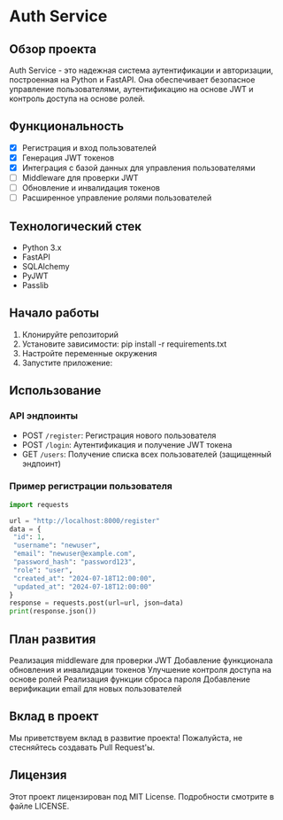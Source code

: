 # Auth Service

## Обзор проекта

Auth Service - это надежная система аутентификации и авторизации, построенная на Python и FastAPI. Она обеспечивает безопасное управление пользователями, аутентификацию на основе JWT и контроль доступа на основе ролей.

## Функциональность

- [x] Регистрация и вход пользователей
- [x] Генерация JWT токенов
- [x] Интеграция с базой данных для управления пользователями
- [ ] Middleware для проверки JWT
- [ ] Обновление и инвалидация токенов
- [ ] Расширенное управление ролями пользователей

## Технологический стек

- Python 3.x
- FastAPI
- SQLAlchemy
- PyJWT
- Passlib

## Начало работы

1. Клонируйте репозиторий
2. Установите зависимости: pip install -r requirements.txt
3. Настройте переменные окружения
4. Запустите приложение:
## Использование

### API эндпоинты

- POST `/register`: Регистрация нового пользователя
- POST `/login`: Аутентификация и получение JWT токена
- GET `/users`: Получение списка всех пользователей (защищенный эндпоинт)

### Пример регистрации пользователя

```python
import requests

url = "http://localhost:8000/register"
data = {
 "id": 1,
 "username": "newuser",
 "email": "newuser@example.com",
 "password_hash": "password123",
 "role": "user",
 "created_at": "2024-07-18T12:00:00",
 "updated_at": "2024-07-18T12:00:00"
}
response = requests.post(url=url, json=data)
print(response.json())
```

## План развития

Реализация middleware для проверки JWT
Добавление функционала обновления и инвалидации токенов
Улучшение контроля доступа на основе ролей
Реализация функции сброса пароля
Добавление верификации email для новых пользователей

## Вклад в проект
Мы приветствуем вклад в развитие проекта! Пожалуйста, не стесняйтесь создавать Pull Request'ы.

## Лицензия
Этот проект лицензирован под MIT License. Подробности смотрите в файле LICENSE.
